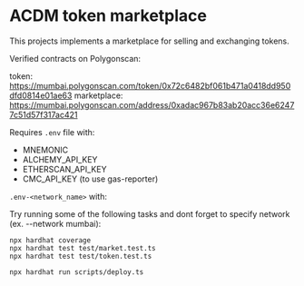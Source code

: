 # ACDM token marketplace

This projects implements a marketplace for selling and exchanging tokens.

Verified contracts on Polygonscan:

token: https://mumbai.polygonscan.com/token/0x72c6482bf061b471a0418dd950dfd0814e01ae63
marketplace: https://mumbai.polygonscan.com/address/0xadac967b83ab20acc36e62477c51d57f317ac421


Requires `.env` file with:
- MNEMONIC
- ALCHEMY_API_KEY
- ETHERSCAN_API_KEY
- CMC_API_KEY (to use gas-reporter)

`.env-<network_name>` with:


Try running some of the following tasks and dont forget to specify network (ex. --network mumbai):

```shell
npx hardhat coverage
npx hardhat test test/market.test.ts
npx hardhat test test/token.test.ts

npx hardhat run scripts/deploy.ts

```